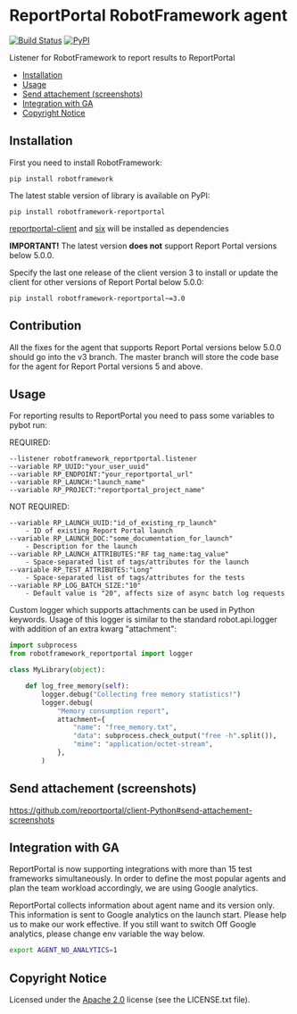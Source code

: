 # ReportPortal RobotFramework agent

[![Build Status](https://travis-ci.org/reportportal/agent-Python-RobotFramework.svg?branch=master)](https://travis-ci.org/reportportal/agent-Python-RobotFramework)
[![PyPI](https://img.shields.io/pypi/v/robotframework-reportportal.svg?maxAge=2592000)](https://pypi.python.org/pypi/robotframework-reportportal)

Listener for RobotFramework to report results to ReportPortal

* [Installation](https://github.com/reportportal/agent-Python-RobotFramework#installation)
* [Usage](https://github.com/reportportal/agent-Python-RobotFramework#usage)
* [Send attachement (screenshots)](https://github.com/reportportal/agent-Python-RobotFramework#send-attachement-screenshots)
* [Integration with GA](https://github.com/reportportal/agent-Python-RobotFramework#integration-with-ga)
* [Copyright Notice](https://github.com/reportportal/agent-Python-RobotFramework#copyright-notice)

## Installation

First you need to install RobotFramework:

    pip install robotframework

The latest stable version of library is available on PyPI:

    pip install robotframework-reportportal

[reportportal-client](https://github.com/reportportal/client-Python) and [six](https://pypi.org/project/six/) will be installed as dependencies

**IMPORTANT!**
The latest version **does not** support Report Portal versions below 5.0.0.

Specify the last one release of the client version 3 to install or update the client for other versions of Report Portal below 5.0.0:

```
pip install robotframework-reportportal~=3.0
```

## Contribution

All the fixes for the agent that supports Report Portal versions below 5.0.0 should go into the v3 branch.
The master branch will store the code base for the agent for Report Portal versions 5 and above.


## Usage

For reporting results to ReportPortal you need to pass some variables to pybot run:

REQUIRED:
```
--listener robotframework_reportportal.listener
--variable RP_UUID:"your_user_uuid"
--variable RP_ENDPOINT:"your_reportportal_url"
--variable RP_LAUNCH:"launch_name"
--variable RP_PROJECT:"reportportal_project_name"
```
NOT REQUIRED:
```
--variable RP_LAUNCH_UUID:"id_of_existing_rp_launch"
    - ID of existing Report Portal launch
--variable RP_LAUNCH_DOC:"some_documentation_for_launch"
    - Description for the launch
--variable RP_LAUNCH_ATTRIBUTES:"RF tag_name:tag_value"
    - Space-separated list of tags/attributes for the launch
--variable RP_TEST_ATTRIBUTES:"Long"
    - Space-separated list of tags/attributes for the tests
--variable RP_LOG_BATCH_SIZE:"10"
    - Default value is "20", affects size of async batch log requests
```

Custom logger which supports attachments can be used in Python keywords.
Usage of this logger is similar to the standard robot.api.logger with addition
of an extra kwarg "attachment":

```python
import subprocess
from robotframework_reportportal import logger

class MyLibrary(object):

    def log_free_memory(self):
        logger.debug("Collecting free memory statistics!")
        logger.debug(
            "Memory consumption report",
            attachment={
                "name": "free_memory.txt",
                "data": subprocess.check_output("free -h".split()),
                "mime": "application/octet-stream",
            },
        )
```

## Send attachement (screenshots)

https://github.com/reportportal/client-Python#send-attachement-screenshots


## Integration with GA

ReportPortal is now supporting integrations with more than 15 test frameworks simultaneously. In order to define the most popular agents and plan the team workload accordingly, we are using Google analytics.

ReportPortal collects information about agent name and its version only. This information is sent to Google analytics on the launch start. Please help us to make our work effective.
If you still want to switch Off Google analytics, please change env variable the way below.

```bash
export AGENT_NO_ANALYTICS=1
```

## Copyright Notice
Licensed under the [Apache 2.0](https://www.apache.org/licenses/LICENSE-2.0)
license (see the LICENSE.txt file).
